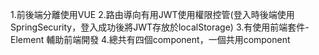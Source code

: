 1.前後端分離使用VUE
2.路由導向有用JWT使用權限控管(登入時後端使用SpringSecurity，登入成功後將JWT存放於localStorage)
3.有使用前端套件-Element 輔助前端開發
4.總共有四個component，一個共用component
